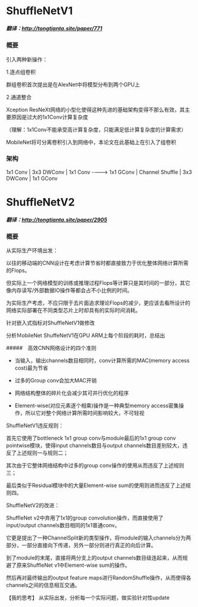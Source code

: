 # ShuffleNetV1
##### 翻译：http://tongtianta.site/paper/771

### 概要

引入两种新操作：

1.逐点组卷积

群组卷积首次提出是在AlexNet中将模型分布到两个GPU上

2.通道整合



Xception ResNeXt网络的小型化使得这种先进的基础架构变得不那么有效，其主要原因是过大的1x1Conv计算复杂度

（理解：1x1Conv不能承受高计算复杂度，只能满足低计算复杂度的计算需求）

MobileNet将可分离卷积引入到网络中，本论文在此基础上在引入了组卷积



### 架构

1x1 Conv | 3x3 DWConv | 1x1 Conv  ---->  1x1 GConv | Channel Shuffle | 3x3 DWConv | 1x1 GConv



# ShuffleNetV2
##### 翻译：http://tongtianta.site/paper/2905

### 概要

从实际生产环境出发：

以往的移动端的CNN设计在考虑计算节省时都直接致力于优化整体网络计算所需的Flops。

但实际上一个网络模型的训练或推理过程Flops等计算只是其时间的一部分，其它像内存读写/外部数据IO操作等都会占不小比例的时间。

为实际生产考虑，不应只限于去片面追求理论Flops的减少，更应该去看所设计的网络实际部署在不同类型芯片上时却具有的实际时间消耗。

针对嵌入式指标对ShuffleNetV1做修改



分析ＭobileNet ShuffeNetV1在GPU ARM上每个阶段的耗时，总结出

#####　高效CNN网络设计的四个准则

* 当输入，输出channels数目相同时，conv计算所需的MAC(memory access cost)最为节省

* 过多的Group conv会加大MAC开销

* 网络结构整体的碎片化会减少其可并行优化的程序

* Element-wise(对应元素逐个相乘)操作是一种典型memory access密集操作，所以它对整个网络计算所需时间影响较大，不可轻视



ShuffleNetV1违反规则：

首先它使用了bottleneck 1x1 group conv与module最后的1x1 group conv pointwise模块，使得input channels数目与output channels数目差别较大，违反了上述规则一与规则二；

其次由于它整体网络结构中过多的group conv操作的使用从而违反了上述规则三；

最后类似于Residual模块中的大量Element-wise sum的使用则进而违反了上述规则四。

ShuffleNetV2的改进：

ShuffleNet v2中弃用了1x1的group convolution操作，而直接使用了input/output channels数目相同的1x1普通conv。

它更是提出了一种ChannelSplit新的类型操作，将module的输入channels分为两部分，一部分直接向下传递，另外一部分则进行真正的向后计算。

到了module的末尾，直接将两分支上的output channels数目级连起来，从而规避了原来ShuffleNet v1中Element-wise sum的操作。

然后再对最终输出的output feature maps进行RandomShuffle操作，从而使得各channels之间的信息相互交通。



【我的思考】
从实际出发，分析每一个实际问题，做实验针对性update